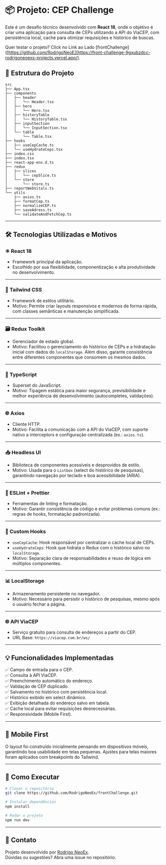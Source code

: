 
# 📦 Projeto: CEP Challenge

Este é um desafio técnico desenvolvido com **React 18**, onde o objetivo é criar uma aplicação para consulta de CEPs utilizando a API do ViaCEP, com persistência local, cache para otimizar requisições e histórico de buscas.

Quer testar o projeto? Click no Link ao Lado [frontChallenge]([https://github.com/RodrigoNeoE](https://front-challenge-9gxubzdcc-rodrigoneoexs-projects.vercel.app/).

## 📂 Estrutura do Projeto

```
src
├── App.tsx
├── components
│   ├── header
│   │   └── Header.tsx
│   ├── hero
│   │   └── Hero.tsx
│   ├── historyTable
│   │   └── HistoryTable.tsx
│   ├── inputSection
│   │   └── InputSection.tsx
│   └── table
│       └── Table.tsx
├── hooks
│   ├── useCepCache.ts
│   └── useHydrateCeps.tsx
├── index.css
├── index.tsx
├── react-app-env.d.ts
├── redux
│   ├── slices
│   │   └── cepSlice.ts
│   └── store
│       └── store.ts
├── reportWebVitals.ts
└── utils
    ├── axios.ts
    ├── formatCep.ts
    ├── normalizeCEP.ts
    ├── saveAdress.ts
    └── validateAndFetchCep.ts
```

---

## 🛠️ Tecnologias Utilizadas e Motivos

### ⚛️ React 18
- Framework principal da aplicação.
- Escolhido por sua flexibilidade, componentização e alta produtividade no desenvolvimento.

---

### 🎨 Tailwind CSS
- Framework de estilos utilitário.
- Motivo: Permite criar layouts responsivos e modernos de forma rápida, com classes semânticas e manutenção simplificada.

---

### 🗃️ Redux Toolkit
- Gerenciador de estado global.
- Motivo: Facilitou o gerenciamento do histórico de CEPs e a hidratação inicial com dados do `localStorage`. Além disso, garante consistência entre diferentes componentes que consomem os mesmos dados.

---

### 🚀 TypeScript
- Superset do JavaScript.
- Motivo: Tipagem estática para maior segurança, previsibilidade e melhor experiência de desenvolvimento (autocompletes, validações).

---

### 🌐 Axios
- Cliente HTTP.
- Motivo: Facilita a comunicação com a API do ViaCEP, com suporte nativo a interceptors e configuração centralizada (ex.: `axios.ts`).

---

### 📥 Headless UI
- Biblioteca de componentes acessíveis e desprovidos de estilo.
- Motivo: Usada para o `Listbox` (select do histórico de pesquisas), garantindo navegação por teclado e boa acessibilidade (ARIA).

---

### 📄 ESLint + Prettier
- Ferramentas de linting e formatação.
- Motivo: Garantir consistência de código e evitar problemas comuns (ex.: regras de hooks, formatação padronizada).

---

### 🧰 Custom Hooks
- `useCepCache`: Hook responsável por centralizar o cache local de CEPs.
- `useHydrateCeps`: Hook que hidrata o Redux com o histórico salvo no `localStorage`.
- Motivo: Separação clara de responsabilidades e reuso de lógica em múltiplos componentes.

---

### 📊 LocalStorage
- Armazenamento persistente no navegador.
- Motivo: Necessário para persistir o histórico de pesquisas, mesmo após o usuário fechar a página.

---

### 🌐 API ViaCEP
- Serviço gratuito para consulta de endereços a partir do CEP.
- URL Base: `https://viacep.com.br/ws/`

---

## 💡 Funcionalidades Implementadas

✅ Campo de entrada para o CEP.  
✅ Consulta à API ViaCEP.  
✅ Preenchimento automático do endereço.  
✅ Validação de CEP duplicado.  
✅ Salvamento no histórico com persistência local.  
✅ Histórico exibido em select dinâmico.  
✅ Exibição detalhada do endereço salvo em tabela.  
✅ Cache local para evitar requisições desnecessárias.  
✅ Responsividade (Mobile First).

---

## 📱 Mobile First

O layout foi construído inicialmente pensando em dispositivos móveis, garantindo boa usabilidade em telas pequenas. Ajustes para telas maiores foram aplicados com breakpoints do Tailwind.

---

## 🚀 Como Executar

```bash
# Clonar o repositório
git clone https://github.com/RodrigoNeoEx/frontChallenge.git

# Instalar dependências
npm install

# Rodar o projeto
npm run dev
```

---

## 📮 Contato

Projeto desenvolvido por [Rodrigo NeoEx](https://github.com/RodrigoNeoEx).  
Dúvidas ou sugestões? Abra uma issue no repositório.
